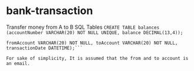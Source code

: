 # bank-transaction
Transfer money from A to B
SQL Tables
```CREATE TABLE balances (accountNumber VARCHAR(20) NOT NULL UNIQUE, balance DECIMAL(13,4));```
```CREATE TABLE transactions(transactionRef varchar(40) NOT NULL UNIQUE, amount DECIMAL(13,4) NOT NULL, 
fromAccount VARCHAR(20) NOT NULL, toAccount VARCHAR(20) NOT NULL, transactionDate DATETIME);```

For sake of simplicity, It is assumed that the from and to account is an email.

